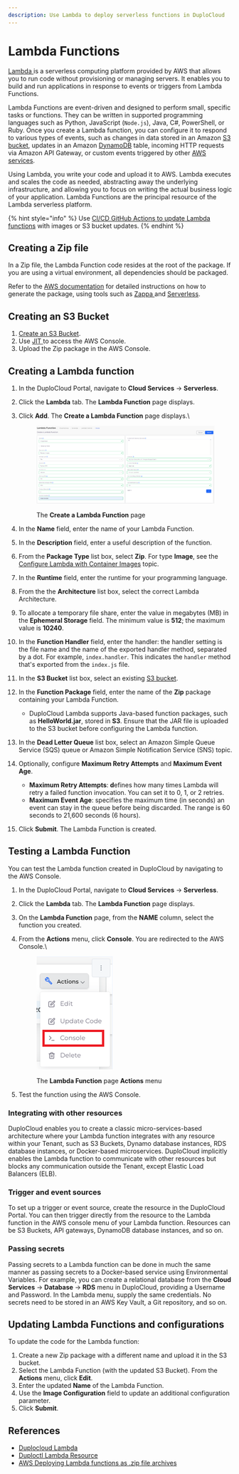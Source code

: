 ```yaml
---
description: Use Lambda to deploy serverless functions in DuploCloud
---
```


# Lambda Functions

[Lambda ](https://aws.amazon.com/pm/lambda/?trk=73f686c8-9606-40ad-852f-7b2bcafa68fe\&sc_channel=ps\&ef_id=CjwKCAjwm4ukBhAuEiwA0zQxk0SFVZUD3BCwJFOwlrHAFxzGF6anGJulF49mrridyhHjXRxfSHnmGxoCQw0QAvD_BwE:G:s\&s_kwcid=AL!4422!3!651212652666!e!!g!!amazon%20lambda!909122559!45462427876)is a serverless computing platform provided by AWS that allows you to run code without provisioning or managing servers. It enables you to build and run applications in response to events or triggers from Lambda Functions.

Lambda Functions are event-driven and designed to perform small, specific tasks or functions. They can be written in supported programming languages such as Python, JavaScript (`Node.js`), Java, C#, PowerShell, or Ruby. Once you create a Lambda function, you can configure it to respond to various types of events, such as changes in data stored in an Amazon [S3 bucket](../s3-bucket.md), updates in an Amazon [DynamoDB](../../../aws-user-guide/aws-services/database/dynamodb.md) table, incoming HTTP requests via Amazon API Gateway, or custom events triggered by other [AWS services](../).

Using Lambda, you write your code and upload it to AWS. Lambda executes and scales the code as needed, abstracting away the underlying infrastructure, and allowing you to focus on writing the actual business logic of your application. Lambda Functions are the principal resource of the Lambda serverless platform.&#x20;

{% hint style="info" %}
Use [CI/CD GitHub Actions to update Lambda functions](../../../introduction-to-ci-cd/github-actions/update-a-lambda-function.md) with images or S3 bucket updates.
{% endhint %}

## Creating a Zip file <a href="#id-0-toc-title" id="id-0-toc-title"></a>

In a Zip file, the Lambda Function code resides at the root of the package. If you are using a virtual environment, all dependencies should be packaged.&#x20;

Refer to the [AWS documentation](https://docs.aws.amazon.com/lambda/latest/dg/configuration-function-zip.html) for detailed instructions on how to generate the package, using tools such as [Zappa ](https://github.com/zappa/Zappa)and [Serverless](https://www.serverless.com/framework/docs/providers/aws/guide/functions).

## Creating an S3 Bucket <a href="#id-2-toc-title" id="id-2-toc-title"></a>

1. [Create an S3 Bucket](../s3-bucket.md).
2. Use [JIT ](../../../aws-user-guide/use-cases/jit-access.md)to access the AWS Console.
3. Upload the Zip package in the AWS Console.

## Creating a Lambda function <a href="#id-3-toc-title" id="id-3-toc-title"></a>

1. In the DuploCloud Portal, navigate to **Cloud Services** -> **Serverless**.
2. Click the **Lambda** tab. The **Lambda Function** page displays.
3.  Click **Add**. The **Create a Lambda Function** page displays.\


    <div align="left"><figure><img src="../../../.gitbook/assets/Screenshot (58).png" alt=""><figcaption><p>The <strong>Create a Lambda Function</strong> page<br></p></figcaption></figure></div>
4. In the **Name** field, enter the name of your Lambda Function.
5. In the **Description** field, enter a useful description of the function.
6. From the **Package Type** list box, select **Zip**. For type **Image**, see the [Configure Lambda with Container Images](create-lambda-using-container-image.md) topic.
7. In the **Runtime** field, enter the runtime for your programming language.
8. From the the **Architecture** list box, select the correct Lambda Architecture.&#x20;
9. To allocate a temporary file share, enter the value in megabytes (MB) in the **Ephemeral Storage** field. The minimum value is **512**; the maximum value is **10240**.
10. In the **Function Handler** field, enter the handler: the handler setting is the file name and the name of the exported handler method, separated by a dot. For example, `index.handler`. This indicates the `handler` method that's exported from the `index.js` file.
11. In the **S3 Bucket** list box, select an existing [S3 bucket](../s3-bucket.md).
12. In the **Function Package** field, enter the name of the **Zip** package containing your Lambda Function.&#x20;
    * DuploCloud Lambda supports Java-based function packages, such as **HelloWorld.jar**, stored in **S3**. Ensure that the JAR file is uploaded to the S3 bucket before configuring the Lambda function.
13. In the **Dead Letter Queue** list box, select an Amazon Simple Queue Service (SQS) queue or Amazon Simple Notification Service (SNS) topic.
14. Optionally, configure **Maximum Retry Attempts** and **Maximum Event Age**.&#x20;
    * **Maximum Retry Attempts**: **d**efines how many times Lambda will retry a failed function invocation. You can set it to 0, 1, or 2 retries.
    * **Maximum Event Age**: specifies the maximum time (in seconds) an event can stay in the queue before being discarded. The range is 60 seconds to 21,600 seconds (6 hours).
15. Click **Submit**. The Lambda Function is created.

## Testing a Lambda Function

You can test the Lambda function created in DuploCloud by navigating to the AWS Console.&#x20;

1. In the DuploCloud Portal, navigate to **Cloud Services** -> **Serverless**.
2. Click the **Lambda** tab. The **Lambda Function** page displays.
3. On the **Lambda Function** page, from the **NAME** column, select the function you created.
4.  From the **Actions** menu, click **Console**. You are redirected to the AWS Console.\


    <div align="left"><figure><img src="../../../.gitbook/assets/L11.png" alt=""><figcaption><p>The <strong>Lambda Function</strong> page <strong>Actions</strong> menu  </p></figcaption></figure></div>


5. Test the function using the AWS Console.

### Integrating with other resources <a href="#id-2-toc-title" id="id-2-toc-title"></a>

DuploCloud enables you to create a classic micro-services-based architecture where your Lambda function integrates with any resource within your Tenant, such as S3 Buckets, Dynamo database instances, RDS database instances, or Docker-based microservices. DuploCloud implicitly enables the Lambda function to communicate with other resources but blocks any communication outside the Tenant, except Elastic Load Balancers (ELB).

### Trigger and event sources <a href="#id-3-toc-title" id="id-3-toc-title"></a>

To set up a trigger or event source, create the resource in the DuploCloud Portal. You can then trigger directly from the resource to the Lambda function in the AWS console menu of your Lambda function. Resources can be S3 Buckets, API gateways, DynamoDB database instances, and so on.&#x20;

### Passing secrets <a href="#id-4-toc-title" id="id-4-toc-title"></a>

Passing secrets to a Lambda function can be done in much the same manner as passing secrets to a Docker-based service using Environmental Variables. For example, you can create a relational database from the **Cloud Services** -> **Database** -> **RDS** menu in DuploCloud, providing a Username and Password. In the Lambda menu, supply the same credentials. No secrets need to be stored in an AWS Key Vault, a Git repository, and so on.

## Updating Lambda Functions and configurations <a href="#id-1-toc-title" id="id-1-toc-title"></a>

To update the code for the Lambda function:

1. Create a new Zip package with a different name and upload it in the S3 bucket.
2. Select the Lambda Function (with the updated S3 Bucket). From the **Actions** menu, click **Edit**.&#x20;
3. Enter the updated **Name** of the Lambda Function.
4. Use the **Image Configuration** field to update an additional configuration parameter.
5. Click **Submit**.

## References

* [Duplocloud Lambda](https://docs.duplocloud.com/docs/aws-user-guide/aws-services/lambda)
* [Duploctl Lambda Resource](https://github.com/duplocloud/duploctl/wiki/Lambda)
* [AWS Deploying Lambda functions as .zip file archives](https://docs.aws.amazon.com/lambda/latest/dg/configuration-function-zip.html)

